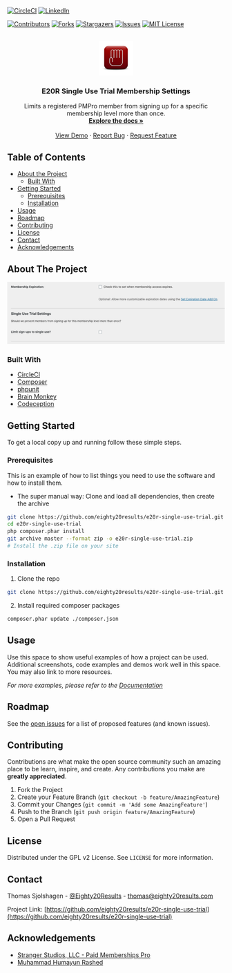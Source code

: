 <!--
*** Thanks for checking out this README Template. If you have a suggestion that would
*** make this better, please fork the repo and create a pull request or simply open
*** an issue with the tag "enhancement".
*** Thanks again! Now go create something AMAZING! :D
***
***
***
*** To avoid retyping too much info. Do a search and replace for the following:
*** eighty20results, e20r-single-use-trial, @Eighty20Results, thomas@eighty20results.com
-->





<!-- PROJECT SHIELDS -->
<!--
*** I'm using markdown "reference style" links for readability.
*** Reference links are enclosed in brackets [ ] instead of parentheses ( ).
*** See the bottom of this document for the declaration of the reference variables
*** for contributors-url, forks-url, etc. This is an optional, concise syntax you may use.
*** https://www.markdownguide.org/basic-syntax/#reference-style-links
-->
[![CircleCI][circle-ci-shield]][circleci-shield-url]
[![LinkedIn][linkedin-shield]][linkedin-url]

[![Contributors][contributors-shield]][contributors-url]
[![Forks][forks-shield]][forks-url]
[![Stargazers][stars-shield]][stars-url]
[![Issues][issues-shield]][issues-url]
[![MIT License][license-shield]][license-url]




<!-- PROJECT LOGO -->
<br />
<div align="center">
  <a href="https://eighty20results.com/product/single-use-trial-membership-for-paid-memberships-pro/">
    <img src="./assets/e20r-single-use-trial.png" alt="Logo" width="80" height="80">
  </a>

  <h3 align="center">E20R Single Use Trial Membership Settings</h3>

  <p align="center">
    Limits a registered PMPro member from signing up for a specific membership level more than once.
    <br />
    <a href="https://github.com/eighty20results/e20r-single-use-trial"><strong>Explore the docs »</strong></a>
    <br />
    <br />
    <a href="https://github.com/eighty20results/e20r-single-use-trial">View Demo</a>
    ·
    <a href="https://github.com/eighty20results/e20r-single-use-trial/issues">Report Bug</a>
    ·
    <a href="https://github.com/eighty20results/e20r-single-use-trial/issues">Request Feature</a>
  </p>
</div>



<!-- TABLE OF CONTENTS -->
## Table of Contents

* [About the Project](#about-the-project)
  * [Built With](#built-with)
* [Getting Started](#getting-started)
  * [Prerequisites](#prerequisites)
  * [Installation](#installation)
* [Usage](#usage)
* [Roadmap](#roadmap)
* [Contributing](#contributing)
* [License](#license)
* [Contact](#contact)
* [Acknowledgements](#acknowledgements)



<!-- ABOUT THE PROJECT -->
## About The Project

[![Membership Level Settings][product-screenshot]](https://eighty20results.com/product/single-use-trial-membership-for-paid-memberships-pro/)



### Built With

* [CircleCI](https://circleci.com/)
* [Composer](https://getcomposer.org/)
* [phpunit](https://phpunit.de/)
* [Brain Monkey](https://brain-wp.github.io/BrainMonkey)
* [Codeception](https://codeception.com/)



<!-- GETTING STARTED -->
## Getting Started

To get a local copy up and running follow these simple steps.

### Prerequisites

This is an example of how to list things you need to use the software and how to install them.
* The super manual way: Clone and load all dependencies, then create the archive
```sh
git clone https://github.com/eighty20results/e20r-single-use-trial.git 
cd e20r-single-use-trial
php composer.phar install
git archive master --format zip -o e20r-single-use-trial.zip
# Install the .zip file on your site
```

### Installation

1. Clone the repo
```sh
git clone https://github.com/eighty20results/e20r-single-use-trial.git
```
2. Install required composer packages
```sh
composer.phar update ./composer.json
```



<!-- USAGE EXAMPLES -->
## Usage

Use this space to show useful examples of how a project can be used. Additional screenshots, code examples and demos work well in this space. You may also link to more resources.

_For more examples, please refer to the [Documentation](https://example.com)_



<!-- ROADMAP -->
## Roadmap

See the [open issues](https://github.com/eighty20results/e20r-single-use-trial/issues) for a list of proposed features (and known issues).



<!-- CONTRIBUTING -->
## Contributing

Contributions are what make the open source community such an amazing place to be learn, inspire, and create. Any contributions you make are **greatly appreciated**.

1. Fork the Project
2. Create your Feature Branch (`git checkout -b feature/AmazingFeature`)
3. Commit your Changes (`git commit -m 'Add some AmazingFeature'`)
4. Push to the Branch (`git push origin feature/AmazingFeature`)
5. Open a Pull Request



<!-- LICENSE -->
## License

Distributed under the GPL v2 License. See `LICENSE` for more information.


<!-- CONTACT -->
## Contact

Thomas Sjolshagen - [@Eighty20Results](https://twitter.com/Eighty20Results) - thomas@eighty20results.com

Project Link: [https://github.com/eighty20results/e20r-single-use-trial](https://github.com/eighty20results/e20r-single-use-trial)



<!-- ACKNOWLEDGEMENTS -->
## Acknowledgements

* [Stranger Studios, LLC - Paid Memberships Pro](https://paidmembershipspro.com)
* [Muhammad Humayun Rashed](https://github.com/rony2k6)





<!-- MARKDOWN LINKS & IMAGES -->
<!-- https://www.markdownguide.org/basic-syntax/#reference-style-links -->
[circleci-shield-url]: https://github.com/eighty20results/e20r-single-use-trial
[circle-ci-shield]: https://circleci.com/gh/eighty20results/e20r-single-use-trial/tree/master.svg?style=shield
[contributors-shield]: https://img.shields.io/github/contributors/eighty20results/repo.svg?style=flat-square
[contributors-url]: https://github.com/eighty20results/e20r-single-use-trial/graphs/contributors
[forks-shield]: https://img.shields.io/github/forks/eighty20results/repo.svg?style=flat-square
[forks-url]: https://github.com/eighty20results/e20r-single-use-trial/network/members
[stars-shield]: https://img.shields.io/github/stars/eighty20results/repo.svg?style=flat-square
[stars-url]: https://github.com/eighty20results/e20r-single-use-trial/stargazers
[issues-shield]: https://img.shields.io/github/issues/eighty20results/repo.svg?style=flat-square
[issues-url]: https://github.com/eighty20results/e20r-single-use-trial/issues
[license-shield]: https://img.shields.io/github/license/eighty20results/repo.svg?style=flat-square
[license-url]: https://github.com/eighty20results/e20r-single-use-trial/blob/master/LICENSE
[linkedin-shield]: https://img.shields.io/badge/-LinkedIn-black.svg?style=flat-square&logo=linkedin&colorB=555
[linkedin-url]: https://linkedin.com/in/thomassjolshagen
[product-screenshot]: assets/e20r-single-use-trial-screenshot.png
